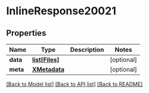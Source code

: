 # InlineResponse20021

## Properties
Name | Type | Description | Notes
------------ | ------------- | ------------- | -------------
**data** | [**list[Files]**](Files.md) |  | [optional] 
**meta** | [**XMetadata**](XMetadata.md) |  | [optional] 

[[Back to Model list]](../README.md#documentation-for-models) [[Back to API list]](../README.md#documentation-for-api-endpoints) [[Back to README]](../README.md)

